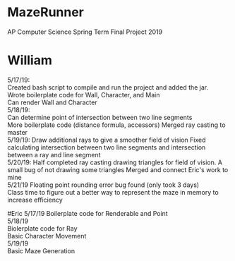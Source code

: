# MazeRunner
AP Computer Science Spring Term Final Project 2019

# William  
5/17/19:  
Created bash script to compile and run the project and added the jar.  
Wrote boilerplate code for Wall, Character, and Main  
Can render Wall and Character  
5/18/19:  
Can determine point of intersection between two line segments  
More boilerplate code (distance formula, accessors)
Merged ray casting to master  
5/19/19:
Draw additional rays to give a smoother field of vision
Fixed calculating intersection between two line segments and intersection between a ray and line segment  
5/20/19:
Half completed ray casting drawing triangles for field of vision. A small bug of not drawing some triangles
Merged and connect Eric's work to mine  
5/21/19
Floating point rounding error bug found (only took 3 days)  
Class time to figure out a better way to represent the maze in memory to increase efficiency


#Eric
5/17/19
Boilerplate code for Renderable and Point  
5/18/19  
Biolerplate code for Ray  
Basic Character Movement  
5/19/19  
Basic Maze Generation  
